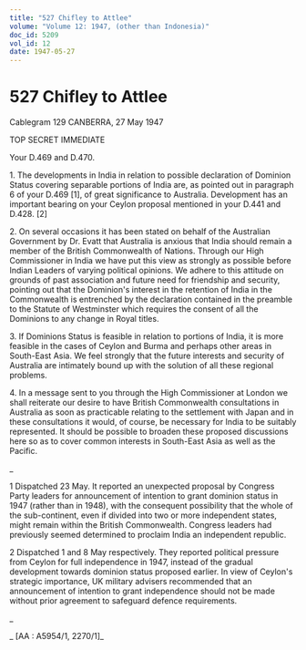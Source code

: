 ```yaml
---
title: "527 Chifley to Attlee"
volume: "Volume 12: 1947, (other than Indonesia)"
doc_id: 5209
vol_id: 12
date: 1947-05-27
---
```


# 527 Chifley to Attlee

Cablegram 129 CANBERRA, 27 May 1947

TOP SECRET IMMEDIATE

Your D.469 and D.470.

1\. The developments in India in relation to possible declaration of Dominion Status covering separable portions of India are, as pointed out in paragraph 6 of your D.469 [1], of great significance to Australia. Development has an important bearing on your Ceylon proposal mentioned in your D.441 and D.428. [2]

2\. On several occasions it has been stated on behalf of the Australian Government by Dr. Evatt that Australia is anxious that India should remain a member of the British Commonwealth of Nations. Through our High Commissioner in India we have put this view as strongly as possible before Indian Leaders of varying political opinions. We adhere to this attitude on grounds of past association and future need for friendship and security, pointing out that the Dominion's interest in the retention of India in the Commonwealth is entrenched by the declaration contained in the preamble to the Statute of Westminster which requires the consent of all the Dominions to any change in Royal titles.

3\. If Dominions Status is feasible in relation to portions of India, it is more feasible in the cases of Ceylon and Burma and perhaps other areas in South-East Asia. We feel strongly that the future interests and security of Australia are intimately bound up with the solution of all these regional problems.

4\. In a message sent to you through the High Commissioner at London we shall reiterate our desire to have British Commonwealth consultations in Australia as soon as practicable relating to the settlement with Japan and in these consultations it would, of course, be necessary for India to be suitably represented. It should be possible to broaden these proposed discussions here so as to cover common interests in South-East Asia as well as the Pacific.

_

1 Dispatched 23 May. It reported an unexpected proposal by Congress Party leaders for announcement of intention to grant dominion status in 1947 (rather than in 1948), with the consequent possibility that the whole of the sub-continent, even if divided into two or more independent states, might remain within the British Commonwealth. Congress leaders had previously seemed determined to proclaim India an independent republic.

2 Dispatched 1 and 8 May respectively. They reported political pressure from Ceylon for full independence in 1947, instead of the gradual development towards dominion status proposed earlier. In view of Ceylon's strategic importance, UK military advisers recommended that an announcement of intention to grant independence should not be made without prior agreement to safeguard defence requirements.

_

_ [AA : A5954/1, 2270/1]_
